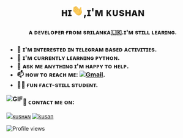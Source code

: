 <h1 align="center">ʜɪ<img src="https://raw.githubusercontent.com/ABSphreak/ABSphreak/master/gifs/Hi.gif" width="30px">,ɪ'ᴍ ᴋᴜsʜᴀɴ</h1>
<h3 align="center">ᴀ ᴅᴇᴠᴇʟᴏᴘᴇʀ ғʀᴏᴍ sʀɪʟᴀɴᴋᴀ🇱🇰.ɪ'ᴍ sᴛɪʟʟ ʟᴇᴀʀɪɴɢ.<h3>
  
- 👀 ɪ'ᴍ ɪɴᴛᴇʀᴇsᴛᴇᴅ ɪɴ ᴛᴇʟᴇɢʀᴀᴍ ʙᴀsᴇᴅ ᴀᴄᴛɪᴠɪᴛɪᴇs.
- 🌱 ɪ'ᴍ ᴄᴜʀʀᴇɴᴛʟʏ ʟᴇᴀʀɴɪɴɢ ᴘʏᴛʜᴏɴ.
- 💞 ᴀsᴋ ᴍᴇ ᴀɴʏᴛʜɪɴɢ ɪ'ᴍ ʜᴀᴘᴘʏ ᴛᴏ ʜᴇʟᴘ.
- 📫 ʜᴏᴡ ᴛᴏ ʀᴇᴀᴄʜ ᴍᴇ: [![Gmail](https://img.shields.io/badge/-Gmail-c14438?style=flat&logo=Gmail&logoColor=white)](kusan:kusanjerom@gmail.com).
- 👨‍🎓 ғᴜɴ ғᴀᴄᴛ-sᴛɪʟʟ sᴛᴜᴅᴇɴᴛ.
 
<img align="left" alt="GIF" src="https://i.pinimg.com/originals/e4/26/70/e426702edf874b181aced1e2fa5c6cde.gif" />

  
<h3 align="left">👤 ᴄᴏɴᴛᴀᴄᴛ ᴍᴇ ᴏɴ:</h3>
<p align="left">
<a href="https://telegram.me/im_bb1" target="blank"><img align="center" src="https://telegra.ph/file/26d2289b53f2b5f183a49.png" alt="ᴋᴜsʜᴀɴ" height="30" width="30" /></a>
<a href="mailto: kusanjerom@gmail.com" target="blank"><img align="center" src="https://camo.githubusercontent.com/9f8403b6cb58d427fe1fcaafdf1cf00299d0bf2ef53b14a5e32e66ccf657876d/68747470733a2f2f63646e2e737667706f726e2e636f6d2f6c6f676f732f676f6f676c652d676d61696c2e737667" alt="kusan" height="30" width="30" /></a>
</p>

![Profile views](https://komarev.com/ghpvc/?username=im-bb&color=blue&style=flat-square&label=Profile+Views)
